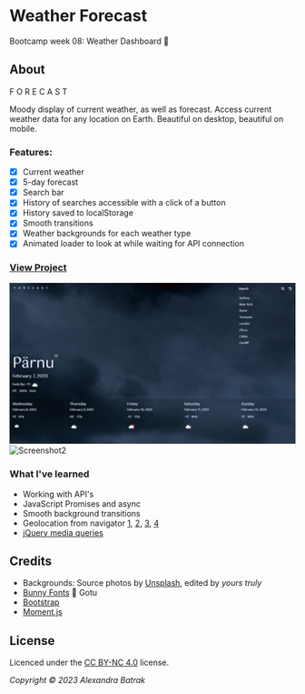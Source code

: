 # Weather Forecast

Bootcamp week 08: Weather Dashboard :black_heart:

## About

F O R E C A S T

Moody display of current weather, as well as forecast. Access current weather data for any location on Earth. Beautiful on desktop, beautiful on mobile.

### Features:

- [x] Current weather
- [x] 5-day forecast
- [x] Search bar
- [x] History of searches accessible with a click of a button
- [x] History saved to localStorage
- [x] Smooth transitions
- [x] Weather backgrounds for each weather type
- [x] Animated loader to look at while waiting for API connection

### [View Project](https://alexandrabatrak.github.io/weather-dashboard)

![Screenshot](/assets/images/screenshot.png)
![Screenshot2](/assets/images/screenshot2.png)

### What I've learned

- Working with API's
- JavaScript Promises and async
- Smooth background transitions
- Geolocation from navigator [1](https://stackoverflow.com/questions/33946925/how-do-i-get-geolocation-in-openweather-api), [2](https://www.spatialtimes.com/2019/01/Create-a-JavaScript-Weather-App-with-Location-Data-Part-1/), [3](https://stackoverflow.com/questions/6548504/how-can-i-get-city-name-from-a-latitude-and-longitude-point), [4](https://developer.mozilla.org/en-US/docs/Web/API/GeolocationPositionError)
- [jQuery media queries](https://dzone.com/articles/checking-media-queries-jquery)

## Credits

- Backgrounds: Source photos by [Unsplash](https://unsplash.com/photos/ZyR5arRDq6U), edited by _*yours truly*_
- [Bunny Fonts](https://fonts.bunny.net) :rabbit2: Gotu
- [Bootstrap](https://getbootstrap.com/docs/5.2/getting-started/introduction/)
- [Moment.js](https://momentjs.com/)

## License

Licenced under the [CC BY-NC 4.0](https://creativecommons.org/licenses/by-nc/4.0/) license.

_Copyright © 2023 Alexandra Batrak_
